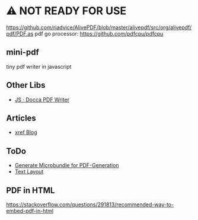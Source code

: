 # ⚠️ NOT READY FOR USE

https://github.com/riadvice/AlivePDF/blob/master/alivepdf/src/org/alivepdf/pdf/PDF.as
pdf go processor: https://github.com/pdfcpu/pdfcpu

## mini-pdf

tiny pdf writer in javascript

## Other Libs

- [JS · Docca PDF Writer](https://github.com/DoccaPDF/docca-pdf-writer/tree/master/src/pdf-objects)

## Articles

- [xref Blog](http://khkonsulting.com/2013/01/the-trouble-with-the-xref-table/)

## ToDo

- [Generate Microbundle for PDF-Generation](https://github.com/developit/microbundle)
- [Text Layout](https://github.com/bramstein/typeset)

## PDF in HTML

https://stackoverflow.com/questions/291813/recommended-way-to-embed-pdf-in-html
